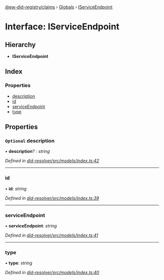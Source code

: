 [@ew-did-registry/claims](../README.md) › [Globals](../globals.md) › [IServiceEndpoint](iserviceendpoint.md)

# Interface: IServiceEndpoint

## Hierarchy

* **IServiceEndpoint**

## Index

### Properties

* [description](iserviceendpoint.md#optional-description)
* [id](iserviceendpoint.md#id)
* [serviceEndpoint](iserviceendpoint.md#serviceendpoint)
* [type](iserviceendpoint.md#type)

## Properties

### `Optional` description

• **description**? : *string*

*Defined in [did-resolver/src/models/index.ts:42](https://github.com/energywebfoundation/ew-did-registry/blob/c915f86/packages/did-resolver/src/models/index.ts#L42)*

___

###  id

• **id**: *string*

*Defined in [did-resolver/src/models/index.ts:39](https://github.com/energywebfoundation/ew-did-registry/blob/c915f86/packages/did-resolver/src/models/index.ts#L39)*

___

###  serviceEndpoint

• **serviceEndpoint**: *string*

*Defined in [did-resolver/src/models/index.ts:41](https://github.com/energywebfoundation/ew-did-registry/blob/c915f86/packages/did-resolver/src/models/index.ts#L41)*

___

###  type

• **type**: *string*

*Defined in [did-resolver/src/models/index.ts:40](https://github.com/energywebfoundation/ew-did-registry/blob/c915f86/packages/did-resolver/src/models/index.ts#L40)*
